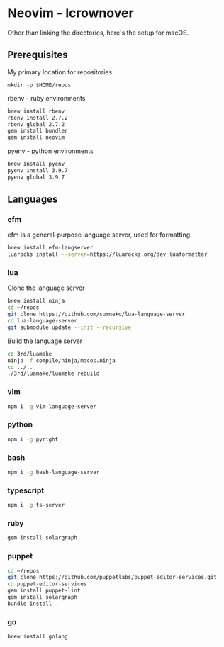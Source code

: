 # Neovim - lcrownover

Other than linking the directories, here's the setup for macOS.


## Prerequisites

My primary location for repositories

`mkdir -p $HOME/repos`

rbenv - ruby environments

```bash
brew install rbenv
rbenv install 2.7.2
rbenv global 2.7.2
gem install bundler
gem install neovim
```

pyenv - python environments

```bash
brew install pyenv
pyenv install 3.9.7
pyenv global 3.9.7
```


## Languages

### efm

efm is a general-purpose language server, used for formatting.

```bash
brew install efm-langserver
luarocks install --server=https://luarocks.org/dev luaformatter
```

### lua

Clone the language server

```bash
brew install ninja
cd ~/repos
git clone https://github.com/sumneko/lua-language-server
cd lua-language-server
git submodule update --init --recursive
```

Build the language server

```bash
cd 3rd/luamake
ninja -f compile/ninja/macos.ninja
cd ../..
./3rd/luamake/luamake rebuild
```

### vim

```bash
npm i -g vim-language-server
```

### python

```bash
npm i -g pyright
```

### bash

```bash
npm i -g bash-language-server
```

### typescript

```bash
npm i -g ts-server
```

### ruby

```bash
gem install solargraph
```

### puppet

```bash
cd ~/repos
git clone https://github.com/puppetlabs/puppet-editor-services.git
cd puppet-editor-services
gem install puppet-lint
gem install solargraph
bundle install
```

### go

```bash
brew install golang
```

